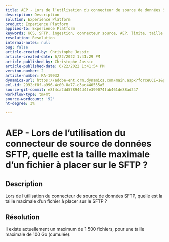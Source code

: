 ```yaml
---
title: AEP - Lors de l’utilisation du connecteur de source de données SFTP, quelle est la taille maximale d’un fichier à placer sur le SFTP ?
description: Description
solution: Experience Platform
product: Experience Platform
applies-to: Experience Platform
keywords: KCS, SFTP, ingestion, connecteur source, AEP, limite, taille
resolution: Resolution
internal-notes: null
bug: false
article-created-by: Christophe Jossic
article-created-date: 6/22/2022 1:41:29 PM
article-published-by: Christophe Jossic
article-published-date: 6/22/2022 1:41:54 PM
version-number: 2
article-number: KA-19932
dynamics-url: https://adobe-ent.crm.dynamics.com/main.aspx?forceUCI=1&pagetype=entityrecord&etn=knowledgearticle&id=360ee7ff-30f2-ec11-bb3d-6045bd0158c7
exl-id: 2992cf8f-a996-4c00-8a77-c3ac440555a5
source-git-commit: e8f4ca2dd578944d4fe399074fab461de88ad247
workflow-type: tm+mt
source-wordcount: '92'
ht-degree: 3%

---
```


# AEP - Lors de l’utilisation du connecteur de source de données SFTP, quelle est la taille maximale d’un fichier à placer sur le SFTP ?

## Description

Lors de l’utilisation du connecteur de source de données SFTP, quelle est la taille maximale d’un fichier à placer sur le SFTP ?

## Résolution


Il existe actuellement un maximum de 1 500 fichiers, pour une taille maximale de 100 Go (cumulée).
